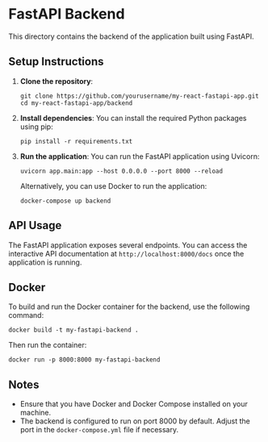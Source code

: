 # FastAPI Backend

This directory contains the backend of the application built using FastAPI.

## Setup Instructions

1. **Clone the repository**:
   ```
   git clone https://github.com/yourusername/my-react-fastapi-app.git
   cd my-react-fastapi-app/backend
   ```

2. **Install dependencies**:
   You can install the required Python packages using pip:
   ```
   pip install -r requirements.txt
   ```

3. **Run the application**:
   You can run the FastAPI application using Uvicorn:
   ```
   uvicorn app.main:app --host 0.0.0.0 --port 8000 --reload
   ```

   Alternatively, you can use Docker to run the application:
   ```
   docker-compose up backend
   ```

## API Usage

The FastAPI application exposes several endpoints. You can access the interactive API documentation at `http://localhost:8000/docs` once the application is running.

## Docker

To build and run the Docker container for the backend, use the following command:
```
docker build -t my-fastapi-backend .
```
Then run the container:
```
docker run -p 8000:8000 my-fastapi-backend
```

## Notes

- Ensure that you have Docker and Docker Compose installed on your machine.
- The backend is configured to run on port 8000 by default. Adjust the port in the `docker-compose.yml` file if necessary.